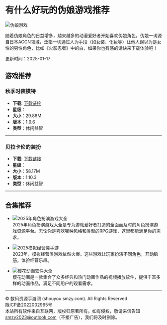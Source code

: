 # 有什么好玩的伪娘游戏推荐

![伪娘游戏](//img.smzy.com/images/0f/9b/e99ba071632b6d55c5688528593203d0dc099b0f.jpg)

随着伪娘角色的日益增多，越来越多的动漫爱好者开始喜欢伪娘角色。伪娘一词源自日本ACGN领域，泛指一切通过人为手段（如女装、化妆等）让他人误以为是女性的男性角色，比如《火影忍者》中的白，如果你也有感的话快来下载体验吧！

更新时间：2025-01-17

## 游戏推荐

### 秋季时装模特
- **下载**: [下载链接](https://img.95262.com/images/e6/2d/c8a6b4a51e19096fbad9a224c9ef6a4f02ec2de6.png)
- **星级**：
- **大小**：29.86M
- **版本**：1.9.6
- **类型**：休闲益智

---

### 贝拉卡伦的装扮
- **下载**: [下载链接](https://img.95262.com/images/6b/0d/80f291d3eac8b670072220721f924c9407150d6b.jpg)
- **星级**：
- **大小**：58.17M
- **版本**：1.10.3
- **类型**：休闲益智

---

## 合集推荐

- ![2025年角色扮演游戏大全](https://img.95262.com/images/coll/11876.jpg)  
  2025年角色扮演游戏大全是专为游戏爱好者打造的全面而及时的角色扮演游戏资源平台。无论你是喜欢哪种风格和类型的RPG游戏，这里都能满足你的需求。

- ![2025模拟经营类手游](https://img.95262.com/images/coll/10584.jpg)  
  2023年，模拟经营类游戏依然火爆。这些游戏让玩家扮演不同角色，开动脑筋，体验经营乐趣。

- ![樱花动画软件大全](https://img.95262.com/images/bb/41/9f64d806547f111ee8fb982d38b540dc1ed241bb.png)  
  樱花动画是一款集合了众多经典和热门动画作品的视频播放软件，提供丰富多样的动画作品，满足不同用户的观看需求。

---

© 数码资源手游网 (shouyou.smzy.com). All Rights Reserved  
陇ICP备2022002965号  
本站所有软件来自互联网，版权归原著所有。如有侵权，敬请来信告知 smzy2023@outlook.com（不接广告），我们将及时删除。